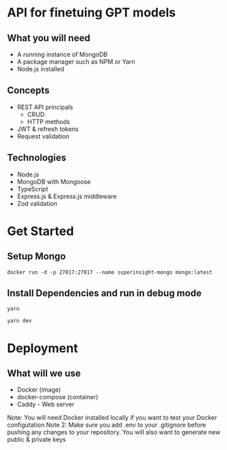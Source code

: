 # API for finetuing GPT models


## What you will need
* A running instance of MongoDB
* A package manager such as NPM or Yarn
* Node.js installed

## Concepts
* REST API principals
    * CRUD
    * HTTP methods
* JWT & refresh tokens
* Request validation
## Technologies
* Node.js
* MongoDB with Mongoose
* TypeScript
* Express.js & Express.js middleware
* Zod validation


# Get Started

## Setup Mongo
```
docker run -d -p 27017:27017 --name superinsight-mongo mongo:latest
```
## Install Dependencies and run in debug mode
```
yarn
```
```
yarn dev
```

# Deployment

## What will we use
* Docker (image)
* docker-compose (container)
* Caddy - Web server

Note: You will need Docker installed locally if you want to test your Docker configutation
Note 2: Make sure you add .env to your .gitignore before pushing any changes to your repository. You will also want to generate new public & private keys